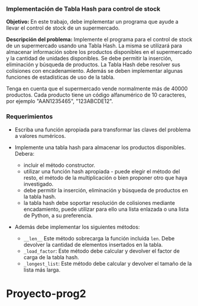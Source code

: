 ### Implementación de Tabla Hash para control de stock

**Objetivo:** En este trabajo, debe implementar un programa que ayude a llevar el control de stock de un supermercado.

**Descripción del problema:** Implemente el programa para el control de stock de un supermercado usando una Tabla Hash. La misma se utilizará para almacenar información sobre los productos disponibles en el supermercado y la cantidad de unidades disponibles. Se debe permitir la inserción, eliminación y búsqueda de productos. La Tabla Hash debe resolver sus colisiones con encadenamiento. Además se deben implementar algunas funciones de estadísticas de uso de la tabla.

Tenga en cuenta que el supermercado vende normalmente más de $40000$ productos. Cada producto tiene un código alfanumérico de $10$ caracteres, por ejemplo "AAN1235465", "123ABCDE12".

### Requerimientos
- Escriba una función apropiada para transformar las claves del problema a valores numéricos.
- Implemente una tabla hash para almacenar los productos disponibles. Debera:

  - incluir el método constructor.
  - utilizar una función hash apropiada - puede elegir el método del resto, el método de la multiplicación o bien proponer otro que haya investigado.
  - debe permitir la inserción, eliminación y búsqueda de productos en la tabla hash.
  - la tabla hash debe soportar resolución de colisiones mediante encadamiento, puede utilizar para ello una lista enlazada o una lista de Python, a su preferencia.
  
- Además debe implementar los siguientes métodos:

  - `__len__` Este método sobrecarga la función incluida `len`. Debe devolver la cantidad de elementos insertados en la tabla.
  - `_load_factor`: Este método debe calcular y devolver el factor de carga de la tabla hash.
  - `_longest_list`: Este método debe calcular y devolver el tamaño de la lista más larga.

# Proyecto-prog2

